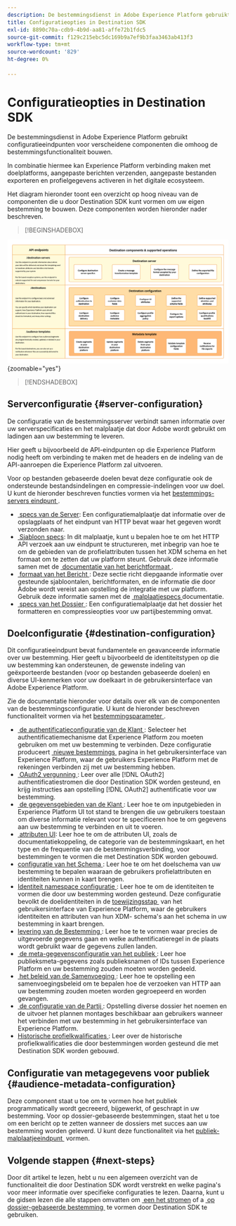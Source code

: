 ```yaml
---
description: De bestemmingsdienst in Adobe Experience Platform gebruikt configuratieeindpunten voor verscheidene componenten die omhoog de bestemmingsfunctionaliteit bouwen. Leer hoe deze componenten gecombineerd Experience Platform toestaan om met bestemmingspartners te verbinden, douaneberichten te verzenden, en profielgegevens over het digitale ecosysteem te activeren.
title: Configuratieopties in Destination SDK
exl-id: 8890c70a-cdb9-4b9d-aa81-affe72b1fdc5
source-git-commit: f129c215ebc5dc169b9a7ef9b3faa3463ab413f3
workflow-type: tm+mt
source-wordcount: '829'
ht-degree: 0%

---
```


# Configuratieopties in Destination SDK

De bestemmingsdienst in Adobe Experience Platform gebruikt configuratieeindpunten voor verscheidene componenten die omhoog de bestemmingsfunctionaliteit bouwen.

In combinatie hiermee kan Experience Platform verbinding maken met doelplatforms, aangepaste berichten verzenden, aangepaste bestanden exporteren en profielgegevens activeren in het digitale ecosysteem.

Het diagram hieronder toont een overzicht op hoog niveau van de componenten die u door Destination SDK kunt vormen om uw eigen bestemming te bouwen. Deze componenten worden hieronder nader beschreven.

>[!BEGINSHADEBOX]

![&#x200B; Diagram die de componenten van Destination SDK, configuratieeindpunten, en de verrichtingen tonen door hen worden gesteund.](../assets/functionality/destination-sdk-components-diagram.png){zoomable="yes"}

>[!ENDSHADEBOX]

## Serverconfiguratie {#server-configuration}

De configuratie van de bestemmingsserver verbindt samen informatie over uw serverspecificaties en het malplaatje dat door Adobe wordt gebruikt om ladingen aan uw bestemming te leveren.

Hier geeft u bijvoorbeeld de API-eindpunten op die Experience Platform nodig heeft om verbinding te maken met de headers en de indeling van de API-aanroepen die Experience Platform zal uitvoeren.

Voor op bestanden gebaseerde doelen bevat deze configuratie ook de ondersteunde bestandsindelingen en compressie-indelingen voor uw doel. U kunt de hieronder beschreven functies vormen via het [&#x200B; bestemmings-servers eindpunt &#x200B;](../authoring-api/destination-server/create-destination-server.md).

* [&#x200B; specs van de Server &#x200B;](destination-server/server-specs.md): Een configuratiemalplaatje dat informatie over de opslagplaats of het eindpunt van HTTP bevat waar het gegeven wordt verzonden naar.
* [&#x200B; Sjabloon specs &#x200B;](destination-server/templating-specs.md): In dit malplaatje, kunt u bepalen hoe te om het HTTP API verzoek aan uw eindpunt te structureren, met inbegrip van hoe te om de gebieden van de profielattributen tussen het XDM schema en het formaat om te zetten dat uw platform steunt. Gebruik deze informatie samen met de [&#x200B; documentatie van het berichtformaat &#x200B;](destination-server/message-format.md).
* [&#x200B; formaat van het Bericht &#x200B;](destination-server/message-format.md): Deze sectie richt diepgaande informatie over gesteunde sjabloontalen, berichtformaten, en de informatie die door Adobe wordt vereist aan opstelling de integratie met uw platform. Gebruik deze informatie samen met de [&#x200B; malplaatjespecs &#x200B;](destination-server/templating-specs.md) documentatie.
* [&#x200B; specs van het Dossier &#x200B;](destination-server/file-formatting.md): Een configuratiemalplaatje dat het dossier het formatteren en compressieopties voor uw partijbestemming omvat.

## Doelconfiguratie {#destination-configuration}

Dit configuratieeindpunt bevat fundamentele en geavanceerde informatie over uw bestemming. Hier geeft u bijvoorbeeld de identiteitstypen op die uw bestemming kan ondersteunen, de gewenste indeling van geëxporteerde bestanden (voor op bestanden gebaseerde doelen) en diverse UI-kenmerken voor uw doelkaart in de gebruikersinterface van Adobe Experience Platform.

Zie de documentatie hieronder voor details over elk van de componenten van de bestemmingsconfiguratie. U kunt de hieronder beschreven functionaliteit vormen via het [&#x200B; bestemmingsparameter &#x200B;](../authoring-api/destination-configuration/create-destination-configuration.md).

* [&#x200B; de authentificatieconfiguratie van de Klant &#x200B;](destination-configuration/customer-authentication.md): Selecteer het authentificatiemechanisme dat Experience Platform zou moeten gebruiken om met uw bestemming te verbinden. Deze configuratie produceert [&#x200B; nieuwe bestemmings &#x200B;](../../ui/connect-destination.md) pagina in het gebruikersinterface van Experience Platform, waar de gebruikers Experience Platform met de rekeningen verbinden zij met uw bestemming hebben.
* [&#x200B; OAuth2 vergunning &#x200B;](destination-configuration/oauth2-authorization.md): Leer over alle [!DNL OAuth2] authentificatiestromen die door Destination SDK worden gesteund, en krijg instructies aan opstelling [!DNL OAuth2] authentificatie voor uw bestemming.
* [&#x200B; de gegevensgebieden van de Klant &#x200B;](destination-configuration/customer-data-fields.md): Leer hoe te om inputgebieden in Experience Platform UI tot stand te brengen die uw gebruikers toestaan om diverse informatie relevant voor te specificeren hoe te om gegevens aan uw bestemming te verbinden en uit te voeren.
* [&#x200B; attributen UI &#x200B;](destination-configuration/ui-attributes.md): Leer hoe te om de attributen UI, zoals de documentatiekoppeling, de categorie van de bestemmingskaart, en het type en de frequentie van de bestemmingsverbinding, voor bestemmingen te vormen die met Destination SDK worden gebouwd.
* [&#x200B; configuratie van het Schema &#x200B;](destination-configuration/schema-configuration.md): Leer hoe te om het doelschema van uw bestemming te bepalen waaraan de gebruikers profielattributen en identiteiten kunnen in kaart brengen.
* [&#x200B; Identiteit namespace configuratie &#x200B;](destination-configuration/identity-namespace-configuration.md): Leer hoe te om de identiteiten te vormen die door uw bestemming worden gesteund. Deze configuratie bevolkt de doelidentiteiten in de [&#x200B; toewijzingsstap &#x200B;](../../ui/activate-segment-streaming-destinations.md#mapping) van het gebruikersinterface van Experience Platform, waar de gebruikers identiteiten en attributen van hun XDM- schema&#39;s aan het schema in uw bestemming in kaart brengen.
* [&#x200B; levering van de Bestemming &#x200B;](destination-configuration/destination-delivery.md): Leer hoe te te vormen waar precies de uitgevoerde gegevens gaan en welke authentificatieregel in de plaats wordt gebruikt waar de gegevens zullen landen.
* [&#x200B; de meta-gegevensconfiguratie van het publiek &#x200B;](destination-configuration/audience-metadata-configuration.md): Leer hoe publieksmeta-gegevens zoals publieksnamen of IDs tussen Experience Platform en uw bestemming zouden moeten worden gedeeld.
* [&#x200B; het beleid van de Samenvoeging &#x200B;](destination-configuration/aggregation-policy.md): Leer hoe te opstelling een samenvoegingsbeleid om te bepalen hoe de verzoeken van HTTP aan uw bestemming zouden moeten worden gegroepeerd en worden gevangen.
* [&#x200B; de configuratie van de Partij &#x200B;](destination-configuration/batch-configuration.md): Opstelling diverse dossier het noemen en de uitvoer het plannen montages beschikbaar aan gebruikers wanneer het verbinden met uw bestemming in het gebruikersinterface van Experience Platform.
* [&#x200B; Historische profielkwalificaties &#x200B;](destination-configuration/historical-profile-qualifications.md): Leer over de historische profielkwalificaties die door bestemmingen worden gesteund die met Destination SDK worden gebouwd.

## Configuratie van metagegevens voor publiek {#audience-metadata-configuration}

Deze component staat u toe om te vormen hoe het publiek programmatically wordt gecreeerd, bijgewerkt, of geschrapt in uw bestemming. Voor op dossier-gebaseerde bestemmingen, staat het u toe om een bericht op te zetten wanneer de dossiers met succes aan uw bestemming worden geleverd. U kunt deze functionaliteit via het [&#x200B; publiek-malplaatjeeindpunt &#x200B;](../metadata-api/create-audience-template.md) vormen.

## Volgende stappen {#next-steps}

Door dit artikel te lezen, hebt u nu een algemeen overzicht van de functionaliteit die door Destination SDK wordt verstrekt en welke pagina&#39;s voor meer informatie over specifieke configuraties te lezen. Daarna, kunt u de gidsen lezen die alle stappen omvatten om [&#x200B; een het stromen &#x200B;](../guides/configure-destination-instructions.md) of a [&#x200B; op dossier-gebaseerde bestemming &#x200B;](../guides/configure-file-based-destination-instructions.md) te vormen door Destination SDK te gebruiken.
